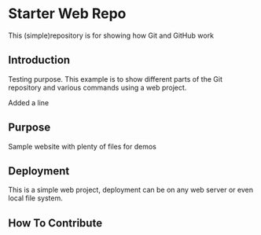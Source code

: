 # Starter Web Repo

This (simple)repository is for showing how Git and GitHub work

## Introduction

Testing purpose. This example is to show different parts of the Git repository and various commands using a web project.

Added a line

## Purpose
Sample website with plenty of files for demos

## Deployment

This is a simple web project, deployment can be on any web server or even local file system.

## How To Contribute